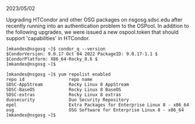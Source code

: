 2023/05/02

Upgrading HTCondor and other OSG packages on nsgosg.sdsc.edu after recently running into an authentication problem to the OSPool. In addition to the following upgrades, we were issued a new ospool.token that should support 'capabilities' in HTCondor.

```
[mkandes@nsgosg ~]$ condor_q --version
$CondorVersion: 9.0.17 Oct 04 2022 PackageID: 9.0.17-1.1 $
$CondorPlatform: X86_64-Rocky_8.6 $
[mkandes@nsgosg ~]$
```

```
[mkandes@nsgosg ~]$ yum repolist enabled
repo id                 repo name
SDSC-AppStream          Rocky Linux 8 AppStream
SDSC-BaseOS             Rocky Linux 8 BaseOS
SDSC-extras             Rocky Linux 8 extras
duosecurity             Duo Security Repository
epel                    Extra Packages for Enterprise Linux 8 - x86_64
osg                     OSG Software for Enterprise Linux 8 - x86_64
[mkandes@nsgosg ~]$
```
